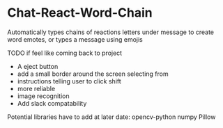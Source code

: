 # Chat-React-Word-Chain
Automatically types chains of reactions letters under message to create word emotes, or types a message using emojis

TODO if feel like coming back to project
- A eject button
- add a small border around the screen selecting from
- instructions telling user to click shift
- more reliable
- image recognition
- Add slack compatability

Potential libraries have to add at later date:
opencv-python
numpy
Pillow